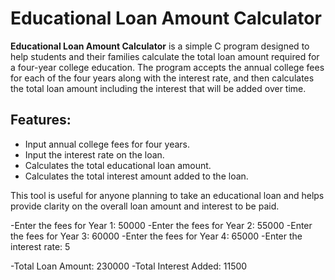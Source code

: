 # Educational Loan Amount Calculator

**Educational Loan Amount Calculator** is a simple C program designed to help students and their families calculate the total loan amount required for a four-year college education. The program accepts the annual college fees for each of the four years along with the interest rate, and then calculates the total loan amount including the interest that will be added over time.

## Features:
- Input annual college fees for four years.
- Input the interest rate on the loan.
- Calculates the total educational loan amount.
- Calculates the total interest amount added to the loan.

This tool is useful for anyone planning to take an educational loan and helps provide clarity on the overall loan amount and interest to be paid.

-Enter the fees for Year 1: 50000
-Enter the fees for Year 2: 55000
-Enter the fees for Year 3: 60000
-Enter the fees for Year 4: 65000
-Enter the interest rate: 5

-Total Loan Amount: 230000
-Total Interest Added: 11500

